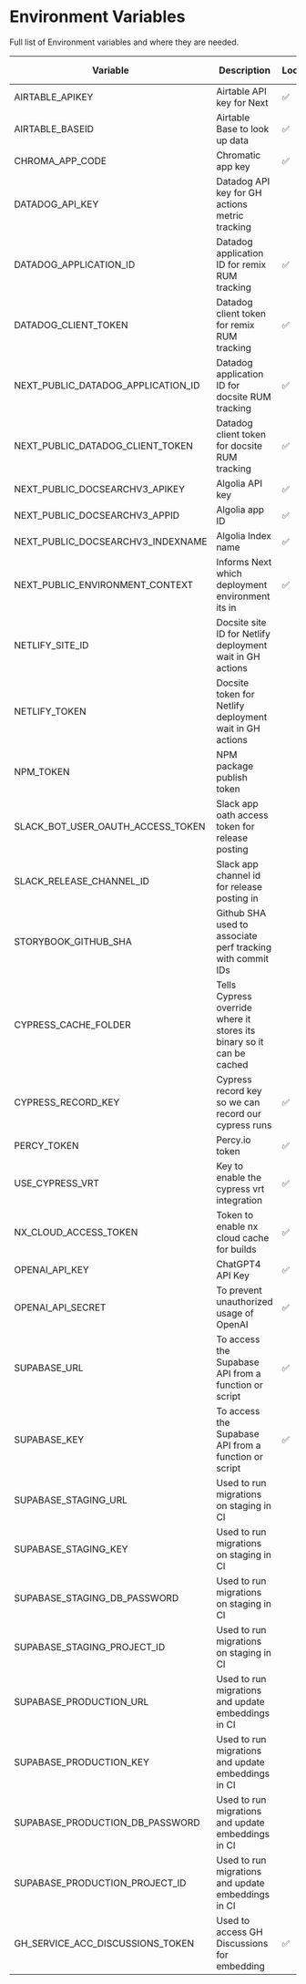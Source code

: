 # Environment Variables

Full list of Environment variables and where they are needed.

| Variable                             | Description                                                           | Local | GH Secrets | Netlify paste | Netlify remix |
| ------------------------------------ | --------------------------------------------------------------------- | ----- | ---------- | ------------- | ------------- |
| AIRTABLE_APIKEY                      | Airtable API key for Next                                             | ✅    |            | ✅            |               |
| AIRTABLE_BASEID                      | Airtable Base to look up data                                         | ✅    |            | ✅            |               |
| CHROMA_APP_CODE                      | Chromatic app key                                                     | ✅    | ✅         |               |               |
| DATADOG_API_KEY                      | Datadog API key for GH actions metric tracking                        |       | ✅         |               |               |
| DATADOG_APPLICATION_ID               | Datadog application ID for remix RUM tracking                         | ✅    |            |               | ✅            |
| DATADOG_CLIENT_TOKEN                 | Datadog client token for remix RUM tracking                           | ✅    |            |               | ✅            |
| NEXT_PUBLIC_DATADOG_APPLICATION_ID   | Datadog application ID for docsite RUM tracking                       | ✅    |            | ✅            |               |
| NEXT_PUBLIC_DATADOG_CLIENT_TOKEN     | Datadog client token for docsite RUM tracking                         | ✅    |            | ✅            |               |
| NEXT_PUBLIC_DOCSEARCHV3_APIKEY       | Algolia API key                                                       | ✅    |            | ✅            |               |
| NEXT_PUBLIC_DOCSEARCHV3_APPID        | Algolia app ID                                                        | ✅    |            | ✅            |               |
| NEXT_PUBLIC_DOCSEARCHV3_INDEXNAME    | Algolia Index name                                                    | ✅    |            | ✅            |               |
| NEXT_PUBLIC_ENVIRONMENT_CONTEXT      | Informs Next which deployment environment its in                      | ✅    |            | ✅            |               |
| NETLIFY_SITE_ID                      | Docsite site ID for Netlify deployment wait in GH actions             |       | ✅         |               |               |
| NETLIFY_TOKEN                        | Docsite token for Netlify deployment wait in GH actions               |       | ✅         |               |               |
| NPM_TOKEN                            | NPM package publish token                                             |       | ✅         |               |               |
| SLACK_BOT_USER_OAUTH_ACCESS_TOKEN    | Slack app oath access token for release posting                       |       | ✅         |               |               |
| SLACK_RELEASE_CHANNEL_ID             | Slack app channel id for release posting in                           |       | ✅         |               |               |
| STORYBOOK_GITHUB_SHA                 | Github SHA used to associate perf tracking with commit IDs            |       |            |               |               |
| CYPRESS_CACHE_FOLDER                 | Tells Cypress override where it stores its binary so it can be cached |       |            | ✅            |               |
| CYPRESS_RECORD_KEY                   | Cypress record key so we can record our cypress runs                  | ✅    | ✅         |               |               |
| PERCY_TOKEN                          | Percy.io token                                                        | ✅    | ✅         |               |               |
| USE_CYPRESS_VRT                      | Key to enable the cypress vrt integration                             | ✅    |            |               |               |
| NX_CLOUD_ACCESS_TOKEN                | Token to enable nx cloud cache for builds                             | ✅    | ✅         | ✅            | ✅            |
| OPENAI_API_KEY                       | ChatGPT4 API Key                                                      | ✅    | ✅         | ✅            |               |
| OPENAI_API_SECRET                    | To prevent unauthorized usage of OpenAI                               | ✅    | ✅         | ✅            |               |
| SUPABASE_URL                         | To access the Supabase API from a function or script                  | ✅    |            | ✅            |               |
| SUPABASE_KEY                         | To access the Supabase API from a function or script                  | ✅    |            | ✅            |               |
| SUPABASE_STAGING_URL                 | Used to run migrations on staging in CI                               |       | ✅         |               |               |
| SUPABASE_STAGING_KEY                 | Used to run migrations on staging in CI                               |       | ✅         |               |               |
| SUPABASE_STAGING_DB_PASSWORD         | Used to run migrations on staging in CI                               |       | ✅         |               |               |
| SUPABASE_STAGING_PROJECT_ID          | Used to run migrations on staging in CI                               |       | ✅         |               |               |
| SUPABASE_PRODUCTION_URL              | Used to run migrations and update embeddings in CI                    |       | ✅         |               |               |
| SUPABASE_PRODUCTION_KEY              | Used to run migrations and update embeddings in CI                    |       | ✅         |               |               |
| SUPABASE_PRODUCTION_DB_PASSWORD      | Used to run migrations and update embeddings in CI                    |       | ✅         |               |               |
| SUPABASE_PRODUCTION_PROJECT_ID       | Used to run migrations and update embeddings in CI                    |       | ✅         |               |               |
| GH_SERVICE_ACC_DISCUSSIONS_TOKEN     | Used to access GH Discussions for embedding                           | ✅    | ✅         |               |               |

